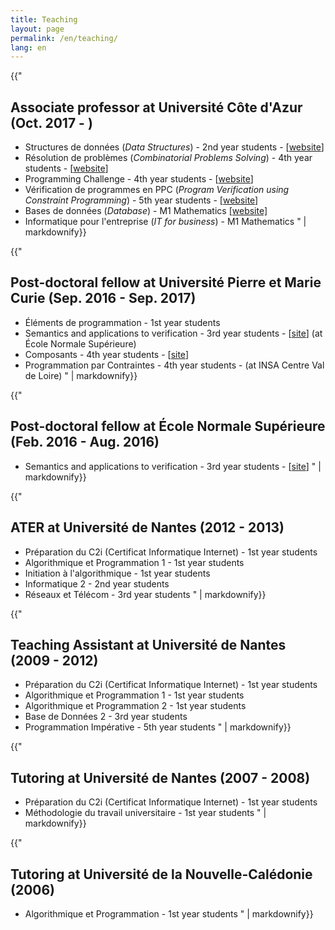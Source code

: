 ```yaml
---
title: Teaching
layout: page
permalink: /en/teaching/
lang: en
---
```



<section>

{{"
# Associate professor at Université Côte d'Azur (Oct. 2017 - )
- Structures de données (_Data Structures_) - 2nd year  students - [[website](http://i3s.unice.fr/licence-info/l2-info/structures-et-c/)]
- Résolution de problèmes (_Combinatorial Problems Solving_) - 4th year  students - [[website](http://i3s.unice.fr/master-info/s1/resolution-problemes/)]
- Programming Challenge - 4th year  students - [[website](http://i3s.unice.fr/master-info/s1/programming-challenge/)]
- Vérification de programmes en PPC (_Program Verification using Constraint Programming_) - 5th year  students - [[website](http://i3s.unice.fr/master-info/s3/verification-de-programmes-en-ppc/)]
- Bases de données (_Database_) - M1 Mathematics [[website]](https://www.i3s.unice.fr/master-info/im/bases-de-donnees/)
- Informatique pour l'entreprise (_IT for business_) - M1 Mathematics
" | markdownify}}
</section>

<section class="highlight">

{{"
# Post-doctoral fellow at Université Pierre et Marie Curie (Sep. 2016 - Sep. 2017)

- Éléments de programmation - 1st year  students
- Semantics and applications to verification - 3rd year  students - [[site](http://www.di.ens.fr/~rival/semverif-2017/)] (at École Normale Supérieure)
- Composants - 4th year  students - [[site](https://www-master.ufr-info-p6.jussieu.fr:8083/2016/CPS)]
- Programmation par Contraintes - 4th year  students - (at INSA Centre Val de Loire)
" | markdownify}}
</section>

<section>

{{"
# Post-doctoral fellow at École Normale Supérieure (Feb. 2016 - Aug. 2016)

- Semantics and applications to verification - 3rd year  students - [[site](http://www.di.ens.fr/~rival/semverif-2016/)]
" | markdownify}}
</section>

<section class="highlight">

{{"
# ATER at Université de Nantes (2012 - 2013)

- Préparation du C2i (Certificat Informatique Internet) - 1st year  students
- Algorithmique et Programmation 1 - 1st year  students
- Initiation à l'algorithmique - 1st year  students
- Informatique 2 - 2nd year  students
- Réseaux et Télécom - 3rd year  students
" | markdownify}}
</section>

<section class="highlight">

{{"
# Teaching Assistant at Université de Nantes (2009 - 2012)

- Préparation du C2i (Certificat Informatique Internet) - 1st year  students
- Algorithmique et Programmation 1 - 1st year  students
- Algorithmique et Programmation 2 - 1st year  students
- Base de Données 2 - 3rd year  students
- Programmation Impérative - 5th year  students
" | markdownify}}
</section>

<section>

{{"
# Tutoring at Université de Nantes (2007 - 2008)

- Préparation du C2i (Certificat Informatique Internet) - 1st year  students
- Méthodologie du travail universitaire - 1st year  students
" | markdownify}}
</section>

<section class="highlight">

{{"
# Tutoring at Université de la Nouvelle-Calédonie (2006)

- Algorithmique et Programmation - 1st year  students
" | markdownify}}
</section>
